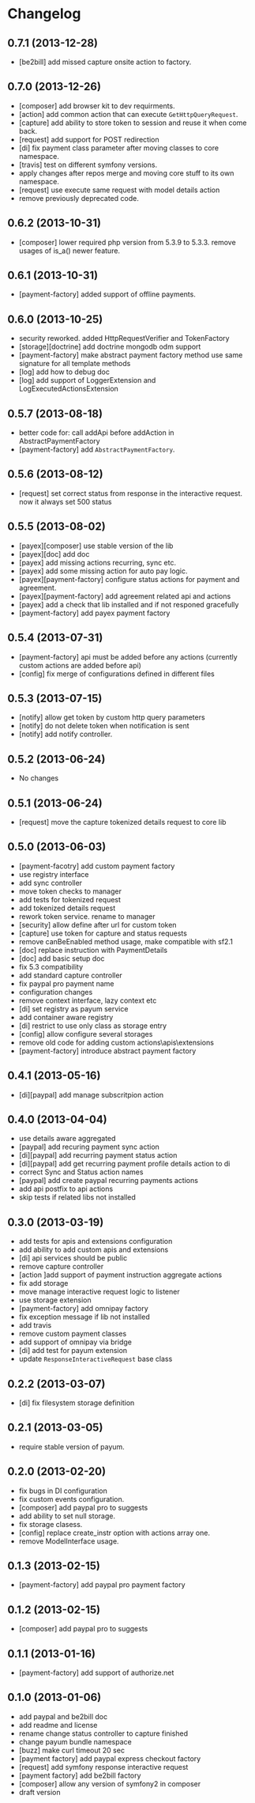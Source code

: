 # Changelog

## 0.7.1 (2013-12-28)

* [be2bill] add missed capture onsite action to factory.

## 0.7.0 (2013-12-26)

* [composer] add browser kit to dev requirments.
* [action] add common action that can execute `GetHttpQueryRequest`.
* [capture] add ability to store token to session and reuse it when come back.
* [request] add support for POST redirection
* [di] fix payment class parameter after moving classes to core namespace.
* [travis] test on different symfony versions.
* apply changes after repos merge and moving core stuff to its own namespace.
* [request] use execute same request with model details action
* remove previously deprecated code.

## 0.6.2 (2013-10-31)

* [composer] lower required php version from 5.3.9 to 5.3.3. remove usages of is_a() newer feature.

## 0.6.1 (2013-10-31)

* [payment-factory] added support of offline payments.

## 0.6.0 (2013-10-25)

* security reworked. added HttpRequestVerifier and TokenFactory
* [storage][doctrine] add doctrine mongodb odm support
* [payment-factory] make abstract payment factory method use same signature for all template methods
* [log] add how to debug doc 
* [log] add support of LoggerExtension and LogExecutedActionsExtension

## 0.5.7 (2013-08-18)

* better code for: call addApi before addAction in AbstractPaymentFactory
* [payment-factory] add `AbstractPaymentFactory`.

## 0.5.6 (2013-08-12)

* [request] set correct status from response in the interactive request. now it always set 500 status

## 0.5.5 (2013-08-02)

* [payex][composer] use stable version of the lib
* [payex][doc] add doc 
* [payex] add missing actions recurring, sync etc.
* [payex] add some missing action for auto pay logic.
* [payex][payment-factory] configure status actions for payment and agreement.
* [payex][payment-factory] add agreement related api and actions
* [payex] add a check that lib installed and if not responed gracefully
* [payment-factory] add payex payment factory

## 0.5.4 (2013-07-31)

* [payment-factory] api must be added before any actions (currently custom actions are added before api)
* [config] fix merge of configurations defined in different files

## 0.5.3 (2013-07-15)

* [notify] allow get token by custom http query parameters
* [notify] do not delete token when notification is sent
* [notify] add notify controller.

## 0.5.2 (2013-06-24)

* No changes

## 0.5.1 (2013-06-24)

* [request] move the capture tokenized details request to core lib

## 0.5.0 (2013-06-03)

* [payment-facotry] add custom payment factory
* use registry interface
* add sync controller
* move token checks to manager
* add tests for tokenized request
* add tokenized details request
* rework token service. rename to manager
* [security] allow define after url for custom token
* [capture] use token for capture and status requests
* remove canBeEnabled method usage, make compatible with sf2.1
* [doc] replace instruction with PaymentDetails
* [doc] add basic setup doc
* fix 5.3 compatibility
* add standard capture controller
* fix paypal pro payment name
* configuration changes
* remove context interface, lazy context etc
* [di] set registry as payum service
* add container aware registry
* [di] restrict to use only class as storage entry
* [config] allow configure several storages
* remove old code for adding custom actions\apis\extensions
* [payment-factory] introduce abstract payment factory

## 0.4.1 (2013-05-16)

* [di][paypal] add manage subscritpion action

## 0.4.0 (2013-04-04)

* use details aware aggregated
* [paypal] add recuring payment sync action
* [di][paypal] add recurring payment status action
* [di][paypal] add get recurring payment profile details action to di
* correct Sync and Status action names
* [paypal] add create paypal recurring payments actions
* add api postfix to api actions
* skip tests if related libs not installed

## 0.3.0 (2013-03-19)

* add tests for apis and extensions configuration
* add ability to add custom apis and extensions
* [di] api services should be public
* remove capture controller
* [action ]add support of payment instruction aggregate actions
* fix add storage
* move manage interactive request logic to listener
* use storage extension
* [payment-factory] add omnipay factory 
* fix exception message if lib not installed
* add travis
* remove custom payment classes
* add support of omnipay via bridge
* [di] add test for payum extension
* update `ResponseInteractiveRequest` base class

## 0.2.2 (2013-03-07)

* [di] fix filesystem storage definition

## 0.2.1 (2013-03-05)

* require stable version of payum.

## 0.2.0 (2013-02-20)

* fix bugs in DI configuration
* fix custom events configuration.
* [composer] add paypal pro to suggests
* add ability to set null storage.
* fix storage clasess.
* [config] replace create_instr option with actions array one.
* remove ModelInterface usage.

## 0.1.3 (2013-02-15)

* [payment-factory]  add paypal pro payment factory

## 0.1.2 (2013-02-15)

* [composer] add paypal pro to suggests

## 0.1.1 (2013-01-16)

* [payment-factory] add support of authorize.net

## 0.1.0 (2013-01-06)

* add paypal and be2bill doc
* add readme and license
* rename change status controller to capture finished
* change payum bundle namespace
* [buzz] make curl timeout 20 sec
* [payment factory] add paypal express checkout factory
* [request] add symfony response interactive request
* [payment factory] add be2bill factory
* [composer] allow any version of symfony2 in composer
* draft version

